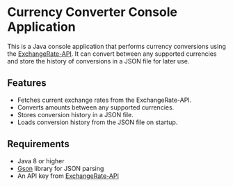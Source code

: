 # Currency Converter Console Application


This is a Java console application that performs currency conversions using the [ExchangeRate-API](https://www.exchangerate-api.com/). It can convert between any supported currencies and store the history of conversions in a JSON file for later use.

## Features

- Fetches current exchange rates from the ExchangeRate-API.
- Converts amounts between any supported currencies.
- Stores conversion history in a JSON file.
- Loads conversion history from the JSON file on startup.

## Requirements

- Java 8 or higher
- [Gson](https://github.com/google/gson) library for JSON parsing
- An API key from [ExchangeRate-API](https://www.exchangerate-api.com/)

